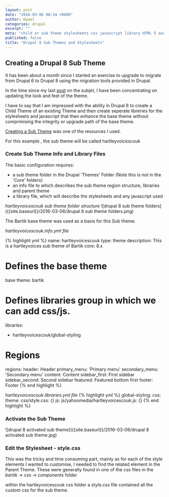 ```yaml
---
layout: post
date: "2016-03-06 08:34 +0000"
author: Hywel
categories: drupal
excerpt: ""
meta: "child or sub theme stylesheets css javascript library HTML 5 audio element Drupal 8"
published: false
title: "Drupal 8 Sub Themes and Stylesheets"
---
```


## Creating a Drupal 8 Sub Theme

It has been about a month since I started an exercise to upgrade to migrate from Drupal 6 to Drupal 8 using the migration tools provided in Drupal.

In the time since my last [post](http://www.hywel.me/drupal/2016/02/06/a-website-upgrade-from-drupal-6-to-drupal-8-part-4.html) on the subjet, I have been concentrating on updating the look and feel of the theme.

I have to say that I am impressed with the ability in Drupal 8 to create a Child Theme of an existing Theme and then create seperate libreries for the stylesheets and javascript that then enhance the base theme without comprimising the integrity or upgrade path of the base theme.

[Creating a Sub Theme](https://www.drupal.org/theme-guide/8/creating-a-sub-theme) was one of the resources I used.

For this example , the sub theme will be called hartleyvoicescouk

### Create Sub Theme Info and Library Files

The basic configuration requires:

- a sub theme folder in the Drupal 'Themes' Folder (Note this is *not* in the 'Core' folders)
- an info file to which describes the sub theme region structure, libraries and parent theme
- a library file, which will describe the stylesheets and any javascript used

*hartleyvoicescouk sub theme folder structure*
![drupal 8 sub theme folders]({{site.baseurl}}/2016-03-06/drupal 8 sub theme folders.png)


The Bartik base theme was used as a basis for this Sub theme.

*hartleyvoicescouk.info.yml file*

{% highlight yml %}
name: hartleyvoicescouk
type: theme
description: This is a hartleyvoices sub theme of Bartik
core: 8.x
# Defines the base theme
base theme: bartik
# Defines libraries group in which we can add css/js.
libraries:
  - hartleyvoicescouk/global-styling

# Regions
regions:
  header: Header
  primary_menu: 'Primary menu'
  secondary_menu: 'Secondary menu'
  content: Content
  sidebar_first: First sidebar
  sidebar_second: Second sidebar
  featured: Featured bottom first
  footer: Footer
{% end highlight %}

*hartleyvoicescouk.libraries.yml file*
{% highlight yml %}
global-styling:
  css:
    theme:
      css/style.css: {}
  js:
      js/yahoomedia/hartleyvoicescouk.js: {}
{% end highlight %}

### Activate the Sub Theme

![drupal 8 activated sub theme]({{site.baseurl}}/2016-03-06/drupal 8 activated sub theme.jpg)


### Edit the Stylesheet - style.css

This was the tricky and time consuming part, mainly as for each of the style elements I wanted to customise, I needed to find the related element in the Parent Theme.  These were generally found in one of the css files in the
*bartik -> css -> components* folder

within the hartleyvoicescouk css folder a style.css file contained all the custom css for the sub theme.
